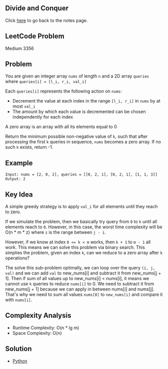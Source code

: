 ## Divide and Conquer
Click [here](../notes.md) to go back to the notes page.

## LeetCode Problem
Medium 3356

## Problem
You are given an integer array `nums` of length `n` and a 2D array `queries` where `queries[i] = [l_i, r_i, val_i]`

Each `queries[i]` represents the following action on `nums`:
- Decrement the value at each index in the range `[l_i, r_i]` in `nums` by at most `val_i`
- The amount by which each value is decremented can be chosen independently for each index

A zero array is an array with all its elements equal to 0

Return the minimum possible non-negative value of `k`, such that after processing the first `k` queries in sequence, `nums` becomes a zero array. If no such `k` exists, return -1.

## Example
```
Input: nums = [2, 0, 2], queries = [[0, 2, 1], [0, 2, 1], [1, 1, 3]]
Output: 2
```

## Key Idea
A simple greedy strategy is to apply `val_i` for all elements until they reach to zero.

If we simulate the problem, then we basically try query from `0` to `k` until all elements reach to `0`. However, in this case, the worst time complexity will be O(n * m * z) where `z` is the range between `j - i`.

However, if we know at index `0 <= k < m` works, then `k + 1` to `m - 1` all work. This means we can solve this problem via binary search. This simplies the problem, given an index `k`, can we reduce to a zero array after `k` operations?

The solve this sub-problem optimally, we can loop over the query `(i, j, val)` and we can add `val` to new_nums[i] and subtract it from new_nums[j + 1]. Then if sum of all values up to new_nums[i] < nums[i], it means we cannot use `k` queries to reduce `nums[i]` to 0. We need to subtract it from new_nums[j + 1] because we can apply in between nums[i] and nums[j]. That's why we need to sum all values `nums[0]` to `new_nums[i]` and compare it with `nums[i]`. 

## Complexity Analysis
- Runtime Complexity: O(n * lg m)
- Space Complexity: O(n)

## Solution
- [Python](./solution.py)
